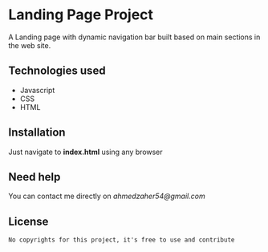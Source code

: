 # Landing Page Project

A Landing page with dynamic navigation bar built based on main sections in the web site.

## Technologies used
* Javascript
* CSS
* HTML

## Installation
Just navigate to **index.html** using any browser

## Need help
You can contact me directly on _ahmedzaher54@gmail.com_

## License
    No copyrights for this project, it's free to use and contribute